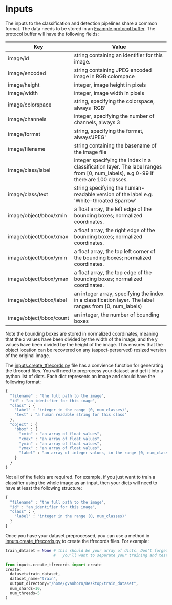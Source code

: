 # Inputs

The inputs to the classification and detection pipelines share a common format. The data needs to be stored in an [Example protocol buffer](https://www.tensorflow.org/code/tensorflow/core/example/example.proto). The protocol buffer will have the following fields:

| Key | Value |
|-----|-------|
| image/id | string containing an identifier for this image. |
| image/encoded | string containing JPEG encoded image in RGB colorspace|
| image/height | integer, image height in pixels |
| image/width | integer, image width in pixels |
| image/colorspace | string, specifying the colorspace, always 'RGB' |
| image/channels | integer, specifying the number of channels, always 3 |
| image/format | string, specifying the format, always'JPEG' |
| image/filename | string containing the basename of the image file |
| image/class/label | integer specifying the index in a classification layer. The label ranges from [0, num_labels), e.g 0-99 if there are 100 classes. |
|  image/class/text | string specifying the human-readable version of the label e.g. 'White-throated Sparrow' |
| image/object/bbox/xmin | a float array, the left edge of the bounding boxes; normalized coordinates. |
| image/object/bbox/xmax | a float array, the right edge of the bounding boxes; normalized coordinates. |
| image/object/bbox/ymin | a float array, the top left corner of the bounding boxes; normalized coordinates. |
| image/object/bbox/ymax | a float array, the top edge of the bounding boxes; normalized coordinates. |
| image/object/bbox/label | an integer array, specifying the index in a classification layer. The label ranges from [0, num_labels) |
| image/object/bbox/count | an integer, the number of bounding boxes | 

Note the bounding boxes are stored in normalized coordinates, meaning that the x values have been divided by the width of the image, and the y values have been divided by the height of the image. This ensures that the object location can be recovered on any (aspect-perserved) resized version of the original image.

The [inputs.create_tfrecords.py](create_tfrecords.py) file has a convience function for generating the tfrecord files. You will need to preprocess your dataset and get it into a python list of dicts. Each dict represents an image and should have the following format:

```python
{
  "filename" : "the full path to the image", 
  "id" : "an identifier for this image",
  "class" : {
    "label" : "integer in the range [0, num_classes)",
    "text" : "a human readable string for this class"
  },
  "object" : {
    "bbox" : {
      "xmin" : "an array of float values",
      "xmax" : "an array of float values",
      "ymin" : "an array of float values",
      "ymax" : "an array of float values",
      "label" : "an array of integer values, in the range [0, num_classes)"
    }
  }
}
```

Not all of the fields are required. For example, if you just want to train a classifier using the whole image as an input, then your dicts will need to have at least the following structure:
```python
{
  "filename" : "the full path to the image", 
  "id" : "an identifier for this image",
  "class" : {
    "label" : "integer in the range [0, num_classes)"
  }
}
```

Once you have your dataset preprocessed, you can use a method in [inputs.create_tfrecords.py](create_tfrecords.py) to create the tfrecords files. For example:

```python
train_dataset = None # this should be your array of dicts. Don't forget that 
                     #   you'll want to separate your training and testing data.

from inputs.create_tfrecords import create
create(
  dataset=train_dataset,
  dataset_name="train",
  output_directory="/home/gvanhorn/Desktop/train_dataset",
  num_shards=10,
  num_threads=5
)
```
